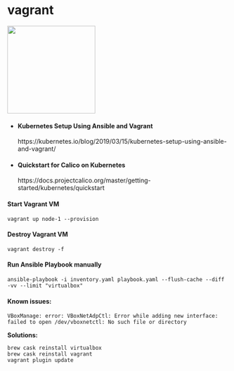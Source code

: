 # vagrant

<p><img src="https://upload.wikimedia.org/wikipedia/commons/thumb/8/87/Vagrant.png/440px-Vagrant.png" width="200" /></p>

<ul>
  <li>
    <h4>Kubernetes Setup Using Ansible and Vagrant</h4>
    https://kubernetes.io/blog/2019/03/15/kubernetes-setup-using-ansible-and-vagrant/
  </li>
  <li>
    <h4>Quickstart for Calico on Kubernetes</h4>
    https://docs.projectcalico.org/master/getting-started/kubernetes/quickstart
  </li>
</ul>

#### Start Vagrant VM

```shell
vagrant up node-1 --provision
```

#### Destroy Vagrant VM

```shell
vagrant destroy -f
```

#### Run Ansible Playbook manually

```shell
ansible-playbook -i inventory.yaml playbook.yaml --flush-cache --diff -vv --limit "virtualbox"
```

#### Known issues:

```shell
VBoxManage: error: VBoxNetAdpCtl: Error while adding new interface: failed to open /dev/vboxnetctl: No such file or directory
```

<b>Solutions:</b>

```shell
brew cask reinstall virtualbox
brew cask reinstall vagrant
vagrant plugin update
```
